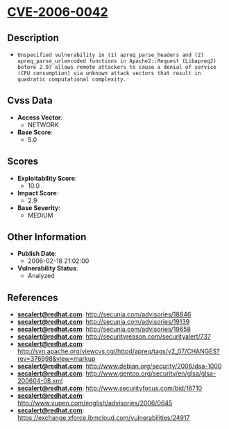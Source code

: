 
# [CVE-2006-0042](http://secunia.com/advisories/18846)

## Description

- `Unspecified vulnerability in (1) apreq_parse_headers and (2) apreq_parse_urlencoded functions in Apache2::Request (Libapreq2) before 2.07 allows remote attackers to cause a denial of service (CPU consumption) via unknown attack vectors that result in quadratic computational complexity.`

## Cvss Data

- **Access Vector**:
  - NETWORK
- **Base Score**:
  - 5.0

## Scores

- **Exploitability Score**:
  - 10.0
- **Impact Score**:
  - 2.9
- **Base Severity**:
  - MEDIUM

## Other Information

- **Publish Date**:
  - 2006-02-18 21:02:00
- **Vulnerability Status**:
  - Analyzed

## References

- **secalert@redhat.com**: http://secunia.com/advisories/18846
- **secalert@redhat.com**: http://secunia.com/advisories/19139
- **secalert@redhat.com**: http://secunia.com/advisories/19658
- **secalert@redhat.com**: http://securityreason.com/securityalert/737
- **secalert@redhat.com**: http://svn.apache.org/viewcvs.cgi/httpd/apreq/tags/v2_07/CHANGES?rev=376998&view=markup
- **secalert@redhat.com**: http://www.debian.org/security/2006/dsa-1000
- **secalert@redhat.com**: http://www.gentoo.org/security/en/glsa/glsa-200604-08.xml
- **secalert@redhat.com**: http://www.securityfocus.com/bid/16710
- **secalert@redhat.com**: http://www.vupen.com/english/advisories/2006/0645
- **secalert@redhat.com**: https://exchange.xforce.ibmcloud.com/vulnerabilities/24917
